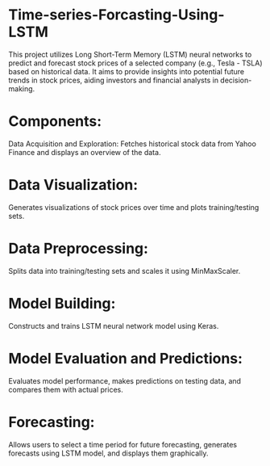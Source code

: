 # Time-series-Forcasting-Using-LSTM
This project utilizes Long Short-Term Memory (LSTM) neural networks to predict and forecast stock prices of a selected company (e.g., Tesla - TSLA) based on historical data. It aims to provide insights into potential future trends in stock prices, aiding investors and financial analysts in decision-making.
# Components:
Data Acquisition and Exploration: Fetches historical stock data from Yahoo Finance and displays an overview of the data.
# Data Visualization:
Generates visualizations of stock prices over time and plots training/testing sets.

# Data Preprocessing:
Splits data into training/testing sets and scales it using MinMaxScaler.

# Model Building:
Constructs and trains LSTM neural network model using Keras.

# Model Evaluation and Predictions:
Evaluates model performance, makes predictions on testing data, and compares them with actual prices.

# Forecasting:
Allows users to select a time period for future forecasting, generates forecasts using LSTM model, and displays them graphically.
